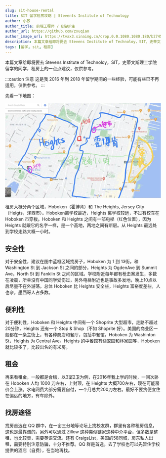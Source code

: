 ```yaml
---
slug: sit-house-rental
title: SIT 留学租房攻略 | Stevents Institute of Technology
author: 小苏
author_title: 前端工程师 / B站UP主
author_url: https://github.com/zxuqian
author_image_url: https://tvax3.sinaimg.cn/crop.0.0.1080.1080.180/b2745d44ly8g8s4muqeggj20u00u0n0k.jpg?KID=imgbed,tva&Expires=1582389585&ssig=EvXmyu%2FXsX
description: 本篇文章给即将要去 Stevens Institute of Technoloy，SIT，史蒂文斯理工学院留学的同学，租房上的一点点建议，仅供参考。
tags: [留学, sit, 租房]
---
```


本篇文章给即将要去 Stevens Institute of Technoloy，SIT，史蒂文斯理工学院留学的同学，租房上的一点点建议，仅供参考。

:::caution 注意
这是我 2016 年到 2018 年留学期间的一些经验，可能有些已不再适用，仅供参考。
:::

<!-- truncate -->

先看一下地图：

![sit租房地图](./img/2021-06-03-22-14-11.webp)

租房大概分两个区域，Hoboken（霍博肯）和 The Heights, Jersey City（Heigts，泽西市）。Hoboken离学校最近，Heights 离学校较远，不过有校车在 Hoboken 市穿梭。Hoboken 和 Heights 之间有一部电梯（红色位置），因为 Heights 就跟它的名字一样，是一个高地，两地之间有断层。从 Heights 最远处到学校走路大概一小时。

## 安全性

对于安全性，建议在图中蓝框区域找房子，Hoboken 为 1 到 13街，和 Washington St 到 Jackson St 之间的部分，Heights 为 OgdenAve 到 Summit Ave，North St 到 Fanklin St 之间的区域。学校附近每年都有枪击案发生，多数在凌晨，所幸没有中国同学受伤过，另外电梯附近也是事故多发地，晚上10点以后尽量不在外游荡。总体 Hoboken 比 Heights 安全些，Heights 富裕度差些，人也杂，墨西哥人占多数。

## 便利性

对于便利性，Hoboken 和 Heights 中间有一个 Shoprite 大型超市，走路不超过20分钟，Heights 还有一个 Stop & Shop（不如 Shoprite 好）。美国的商业区一般都在一条主街上，有各种商店和餐厅，包括中餐馆。Hoboken 为 Washinton St，Heights 为 Central Ave。Heights 的中餐馆有翡翠园和林家园等，Hoboken 就比较多了，比较出名的有米房。

## 租金

再来看租金，一般都是合租，以3室2卫为例，在2016年我上学的时候，一间次卧在 Hoboken 人均 1000 刀左右，上封顶，在 Heights 大概700左右，现在可能房价会上涨。水电网费大部分需要自付，一个月总共200刀左右。最好不要贪便宜住在偏远的地方，有车除外。

## 找房途径

找房首选在 QQ 群中，在一亩三分地等论坛上找校友群，群里有各种租房信息，这也是最靠谱的。另外可以通过 Zillow 这种类似链家这种中介平台，但多数是整租，也比较贵，需要英语交流。还有 CraigsList，美国的58同城，房东私人出租，需要特别注意防骗，十分不推荐。QQ 群是首选。去了学校也可以先暂住学校提供的酒店（自费），在当地再找。